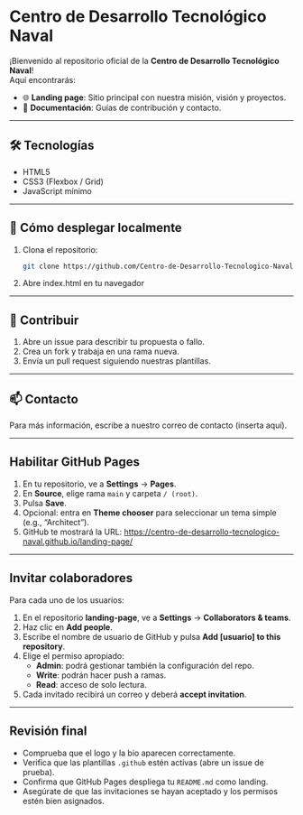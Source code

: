 # Centro de Desarrollo Tecnológico Naval

¡Bienvenido al repositorio oficial de la **Centro de Desarrollo Tecnológico Naval**!  
Aquí encontrarás:

- 🌐 **Landing page**: Sitio principal con nuestra misión, visión y proyectos.  
- 📄 **Documentación**: Guías de contribución y contacto.  

---

## 🛠️ Tecnologías

- HTML5
- CSS3 (Flexbox / Grid)
- JavaScript mínimo

---

## 🚀 Cómo desplegar localmente

1. Clona el repositorio:  
   ```bash
   git clone https://github.com/Centro-de-Desarrollo-Tecnologico-Naval/landing-page.git

2. Abre index.html en tu navegador

---

## 🤝 Contribuir
1. Abre un issue para describir tu propuesta o fallo.
2. Crea un fork y trabaja en una rama nueva.
3. Envía un pull request siguiendo nuestras plantillas.

---

## 📫 Contacto
Para más información, escribe a nuestro correo de contacto (inserta aquí).

---

## Habilitar GitHub Pages

1. En tu repositorio, ve a **Settings** → **Pages**.  
2. En **Source**, elige rama `main` y carpeta `/ (root)`.  
3. Pulsa **Save**.  
4. Opcional: entra en **Theme chooser** para seleccionar un tema simple (e.g., “Architect”).  
5. GitHub te mostrará la URL:  https://centro-de-desarrollo-tecnologico-naval.github.io/landing-page/


---

## Invitar colaboradores

Para cada uno de los usuarios:

1. En el repositorio **landing-page**, ve a **Settings** → **Collaborators & teams**.  
2. Haz clic en **Add people**.  
3. Escribe el nombre de usuario de GitHub y pulsa **Add [usuario] to this repository**.  
4. Elige el permiso apropiado:
    - **Admin**: podrá gestionar también la configuración del repo.
    - **Write**: podrán hacer push a ramas.
    - **Read**: acceso de solo lectura.  
5. Cada invitado recibirá un correo y deberá **accept invitation**.

---

## Revisión final

- Comprueba que el logo y la bio aparecen correctamente.  
- Verifica que las plantillas `.github` estén activas (abre un issue de prueba).  
- Confirma que GitHub Pages despliega tu `README.md` como landing.  
- Asegúrate de que las invitaciones se hayan aceptado y los permisos estén bien asignados.




